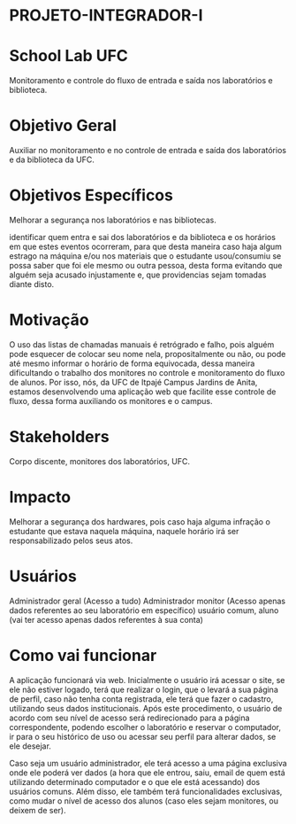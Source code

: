 # PROJETO-INTEGRADOR-I

# School Lab UFC

Monitoramento e controle do fluxo de entrada e saída nos laboratórios e biblioteca.

# Objetivo Geral

Auxiliar no monitoramento e no controle de entrada e saída dos laboratórios e da biblioteca da UFC. 

# Objetivos Específicos

Melhorar a segurança nos laboratórios e nas bibliotecas.

identificar quem entra e sai dos laboratórios e da biblioteca e os horários em que estes eventos ocorreram, para que desta maneira caso haja algum estrago na máquina e/ou nos materiais que o estudante usou/consumiu se possa saber que foi ele mesmo ou outra pessoa, desta forma evitando que alguém seja acusado injustamente e, que providencias sejam tomadas diante disto.

# Motivação

O uso das listas de chamadas manuais é retrógrado e falho, pois alguém pode esquecer de colocar seu nome nela, propositalmente ou não, ou pode até mesmo informar o horário de forma equivocada, dessa maneira dificultando o trabalho dos monitores no controle e monitoramento do fluxo de alunos. Por isso, nós, da UFC de Itpajé Campus Jardins de Anita, estamos desenvolvendo uma aplicação web que facilite esse controle de fluxo, dessa forma auxiliando os monitores e o campus.


# Stakeholders

Corpo discente, monitores dos laboratórios, UFC.

# Impacto

Melhorar a segurança dos hardwares, pois caso haja alguma infração o estudante que estava naquela máquina, naquele horário irá ser responsabilizado pelos seus atos.

# Usuários

Administrador geral (Acesso a tudo)
Administrador monitor (Acesso apenas dados referentes ao seu laboratório em específico) 
usuário comum, aluno (vai ter acesso apenas dados referentes à sua conta)

# Como vai funcionar

A aplicação funcionará via web. Inicialmente o usuário irá acessar o site, se ele não estiver logado, terá que realizar o login, que o levará a sua página de perfil, caso não tenha conta registrada, ele terá que fazer o cadastro, utilizando seus dados institucionais. Após este procedimento, o usuário de acordo com seu nível de acesso será redirecionado para a página correspondente, podendo escolher o laboratório e reservar o computador, ir para o seu histórico de uso ou acessar seu perfil para alterar dados, se ele desejar. 

Caso seja um usuário administrador, ele terá acesso a uma página exclusiva onde ele poderá ver dados (a hora que ele entrou, saiu, email de quem está utilizando determinado computador e o que ele está acessando) dos usuários comuns. Além disso,  ele também terá funcionalidades exclusivas, como mudar o nível de acesso dos alunos (caso eles sejam monitores, ou deixem de ser). 
